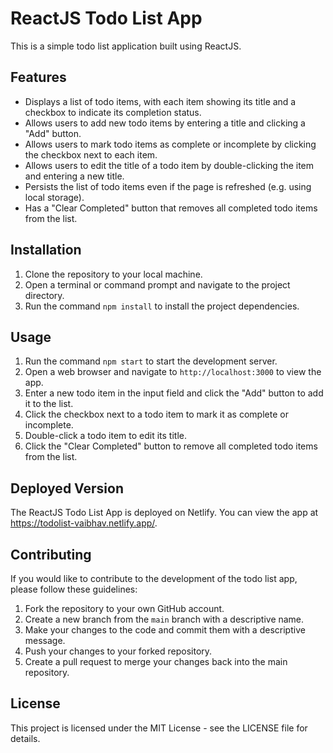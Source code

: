 # ReactJS Todo List App

This is a simple todo list application built using ReactJS.

## Features

- Displays a list of todo items, with each item showing its title and a checkbox to indicate its completion status.
- Allows users to add new todo items by entering a title and clicking a "Add" button.
- Allows users to mark todo items as complete or incomplete by clicking the checkbox next to each item.
- Allows users to edit the title of a todo item by double-clicking the item and entering a new title.
- Persists the list of todo items even if the page is refreshed (e.g. using local storage).
- Has a "Clear Completed" button that removes all completed todo items from the list.

## Installation

1. Clone the repository to your local machine.
2. Open a terminal or command prompt and navigate to the project directory.
3. Run the command `npm install` to install the project dependencies.

## Usage

1. Run the command `npm start` to start the development server.
2. Open a web browser and navigate to `http://localhost:3000` to view the app.
3. Enter a new todo item in the input field and click the "Add" button to add it to the list.
4. Click the checkbox next to a todo item to mark it as complete or incomplete.
5. Double-click a todo item to edit its title.
6. Click the "Clear Completed" button to remove all completed todo items from the list.

## Deployed Version

The ReactJS Todo List App is deployed on Netlify. You can view the app at https://todolist-vaibhav.netlify.app/.

## Contributing

If you would like to contribute to the development of the todo list app, please follow these guidelines:

1. Fork the repository to your own GitHub account.
2. Create a new branch from the `main` branch with a descriptive name.
3. Make your changes to the code and commit them with a descriptive message.
4. Push your changes to your forked repository.
5. Create a pull request to merge your changes back into the main repository.

## License

This project is licensed under the MIT License - see the LICENSE file for details.
